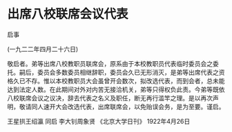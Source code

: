 # 出席八校联席会议代表
启事

(一九二二年四月二十六日)

敬启者。弟等出席八校教职员联席会，原系由于本校教职员代表临时委员会之委托。嗣后，委员会多数委员相继辞职，委员会久已无形消灭，是弟等出席代表之资格久已不存。惟以本校教职员大会虽曾开会数次，拟改选代表，而到会者，总未能达到法定人数。在此期间对外对内苦无接洽机关，弟等只得权负此责。今弟等既依八校联席会议之议决，辞去代表之名义及职任，断无再行滥竿之理。是以再次声明，敬请同人速开大会改选代表，出席联席会，以免贻误会务，是为至要。谨启。

王星拱王绍瀛  同启  李大钊周象贤
《北京大学日刊》
1922年4月26日

